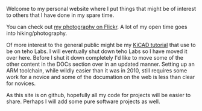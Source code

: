 Welcome to my personal website where I put things that might be of interest to others that I have done in my spare time.

You can check out [my photography on Flickr](https://www.flickr.com/photos/bbryce). A lot of my open time goes into hiking/photography.

Of more interest to the general public might be my [KiCAD tutorial](http://babryce.com/kicad/tutorial.html) that use to be on teho Labs. I will eventually shut down teho Labs so I have moved it over here. Before I shut it down completely I'd like to move some of the other content in the DOCs section over in an updated manner. Setting up an ARM toolchain, while wildly easier than it was in 2010, still requires some work for a novice and some of the documation on the web is less than clear for novices.

As this site is on github, hopefully all my code for projects will be easier to share. Perhaps I will add some pure software projects as well.
